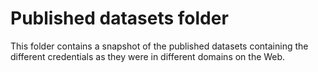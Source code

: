 # Published datasets folder

This folder contains a snapshot of the published datasets containing the different credentials as they were in different domains on the Web.
